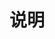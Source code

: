 <!-- @author chenhaoqiang (chenhaoqiang.irxk@gmail.com) -->
<!-- @date    2019-04-30 10:30:36 -->

# 说明
